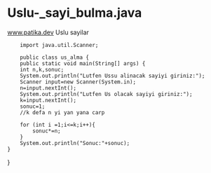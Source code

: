 # Uslu-_sayi_bulma.java
www.patika.dev Uslu sayilar





        import java.util.Scanner;

        public class us_alma {
        public static void main(String[] args) {
        int n,k,sonuc;
        System.out.println("Lutfen Ussu alinacak sayiyi giriniz:");
        Scanner input=new Scanner(System.in);
        n=input.nextInt();
        System.out.println("Lutfen Us olacak sayiyi giriniz:");
        k=input.nextInt();
        sonuc=1;
        //k defa n yi yan yana carp

        for (int i =1;i<=k;i++){
            sonuc*=n;
        }
        System.out.println("Sonuc:"+sonuc);
    }
}
